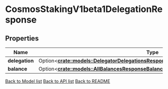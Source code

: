 # CosmosStakingV1beta1DelegationResponse

## Properties

| Name           | Type                                                                                                                                                                    | Description | Notes      |
| -------------- | ----------------------------------------------------------------------------------------------------------------------------------------------------------------------- | ----------- | ---------- |
| **delegation** | Option<[**crate::models::DelegatorDelegationsResponseDelegationResponsesInnerDelegation**](DelegatorDelegations_response_delegation_responses_inner_delegation.md)> |             | [optional] |
| **balance**    | Option<[**crate::models::AllBalancesResponseBalancesInner**](AllBalances_response_balances_inner.md)>                                                               |             | [optional] |

[Back to Model list](../README.md#documentation-for-models) [Back to API list](../README.md#documentation-for-api-endpoints) [Back to README](../README.md)
